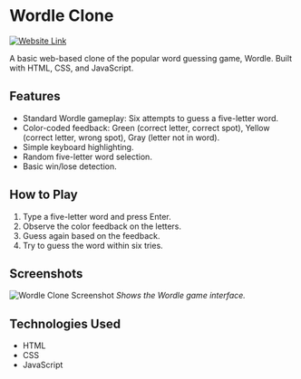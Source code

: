 # Wordle Clone

[![Website Link](https://img.shields.io/badge/View%20Website-Wordle--Clone-brightgreen)](https://spitseric.github.io/Wordle-Clone/)

A basic web-based clone of the popular word guessing game, Wordle. Built with HTML, CSS, and JavaScript.

## Features

* Standard Wordle gameplay: Six attempts to guess a five-letter word.
* Color-coded feedback: Green (correct letter, correct spot), Yellow (correct letter, wrong spot), Gray (letter not in word).
* Simple keyboard highlighting.
* Random five-letter word selection.
* Basic win/lose detection.

## How to Play

1. Type a five-letter word and press Enter.
2. Observe the color feedback on the letters.
3. Guess again based on the feedback.
4. Try to guess the word within six tries.

## Screenshots

![Wordle Clone Screenshot](https://github.com/user-attachments/assets/0ef5c0d8-740a-4f7b-a54e-0702faac262e
)
*Shows the Wordle game interface.*

## Technologies Used

* HTML
* CSS
* JavaScript
